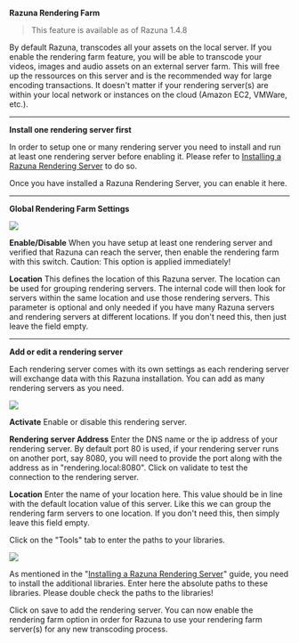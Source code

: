 **Razuna Rendering Farm**

> This feature is available as of Razuna 1.4.8

By default Razuna, transcodes all your assets on the local server. If you enable the rendering farm feature, you will be able to transcode your videos, images and audio assets on an external server farm. This will free up the ressources on this server and is the recommended way for large encoding transactions. It doesn't matter if your rendering server(s) are within your local network or instances on the cloud (Amazon EC2, VMWare, etc.).

___

**Install one rendering server first**

In order to setup one or many rendering server you need to install and run at least one rendering server before enabling it. Please refer to [Installing a Razuna Rendering Server](/installation/Render_Server/) to do so.

Once you have installed a Razuna Rendering Server, you can enable it here.

___

**Global Rendering Farm Settings**

![](/admin/img/rfs-features.jpg)

**Enable/Disable**
When you have setup at least one rendering server and verified that Razuna can reach the server, then enable the rendering farm with this switch. Caution: This option is applied immediately!

**Location**
This defines the location of this Razuna server. The location can be used for grouping rendering servers. The internal code will then look for servers within the same location and use those rendering servers. This parameter is optional and only needed if you have many Razuna servers and rendering servers at different locations. If you don't need this, then just leave the field empty.

___

**Add or edit a rendering server**

Each rendering server comes with its own settings as each rendering server will exchange data with this Razuna installation. You can add as many rendering servers as you need.

![](/admin/img/rfs-1.jpg)

**Activate**
Enable or disable this rendering server.

**Rendering server Address**
Enter the DNS name or the ip address of your rendering server. By default port 80 is used, if your rendering server runs on another port, say 8080, you will need to provide the port along with the address as in "rendering.local:8080". Click on validate to test the connection to the rendering server.

**Location**
Enter the name of your location here. This value should be in line with the default location value of this server. Like this we can group the rendering farm servers to one location. If you don't need this, then simply leave this field empty.

Click on the "Tools" tab to enter the paths to your libraries.

![](/admin/img/rfs-2.jpg)

As mentioned in the "[Installing a Razuna Rendering Server](/installation/Render_Sever/)" guide, you need to install the additional libraries. Enter here the absolute paths to these libraries. Please double check the paths to the libraries!

Click on save to add the rendering server. You can now enable the rendering farm option in order for Razuna to use your rendering farm server(s) for any new transcoding process.